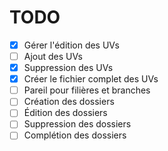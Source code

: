 TODO
====

- [x] Gérer l'édition des UVs 
- [ ] Ajout des UVs 
- [x] Suppression des UVs
- [x] Créer le fichier complet des UVs
- [ ] Pareil pour filières et branches
- [ ] Création des dossiers
- [ ] Édition des dossiers
- [ ] Suppression des dossiers
- [ ] Complétion des dossiers
